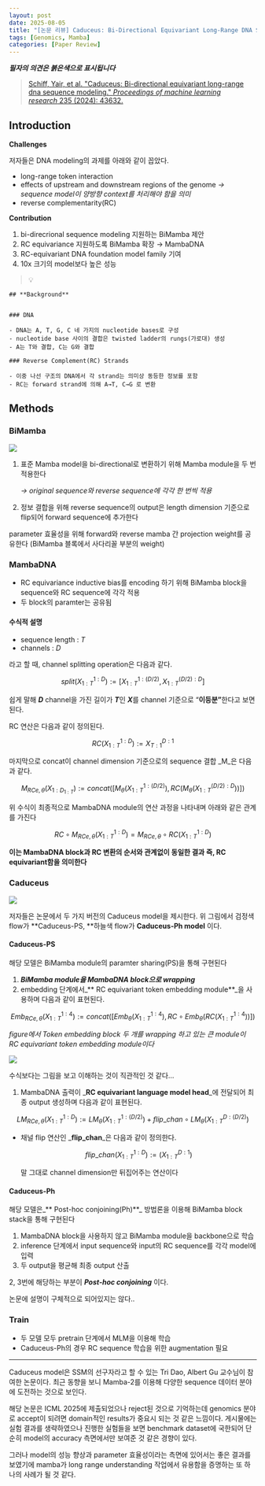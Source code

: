 ```yaml
---
layout: post
date: 2025-08-05
title: "[논문 리뷰] Caduceus: Bi-Directional Equivariant Long-Range DNA Sequence Modeling"
tags: [Genomics, Mamba]
categories: [Paper Review]
---
```


<span class="notion-red">_**필자의 의견은 붉은색으로 표시됩니다**_</span>


> [Schiff, Yair, et al. "Caduceus: Bi-directional equivariant long-range dna sequence modeling." ](https://pmc.ncbi.nlm.nih.gov/articles/PMC12189541/)[_Proceedings of machine learning research_](https://pmc.ncbi.nlm.nih.gov/articles/PMC12189541/)[ 235 (2024): 43632.](https://pmc.ncbi.nlm.nih.gov/articles/PMC12189541/)



## Introduction


**Challenges**


저자들은 DNA modeling의 과제를 아래와 같이 꼽았다.

- long-range token interaction
- effects of upstream and downstream regions of the genome 
_→ sequence model이 양방향 context를 처리해야 함을 의미_
- reverse complementarity(RC)

**Contribution**

1. bi-direcrional sequence modeling 지원하는 BiMamba 제안
1. RC equivariance 지원하도록 BiMamba 확장 → MambaDNA
1. RC-equivariant DNA foundation model family 기여
1. 10x 크기의 model보다 높은 성능

> 💡 


	## **Background**


	### DNA

	- DNA는 A, T, G, C 네 가지의 nucleotide bases로 구성
	- nucleotide base 사이의 결합은 twisted ladder의 rungs(가로대) 생성
	- A는 T와 결합, C는 G와 결합

	### Reverse Complement(RC) Strands

	- 이중 나선 구조의 DNA에서 각 strand는 의미상 동등한 정보를 포함
	- RC는 forward strand에 의해 A→T, C→G 로 변환


## Methods



### BiMamba


![](https://prod-files-secure.s3.us-west-2.amazonaws.com/542b861c-36a8-4051-84e5-8804b6728dba/2c247d59-7815-4980-99f0-8f0d21f445a7/image.png?X-Amz-Algorithm=AWS4-HMAC-SHA256&X-Amz-Content-Sha256=UNSIGNED-PAYLOAD&X-Amz-Credential=ASIAZI2LB466YZMTQ6GJ%2F20250815%2Fus-west-2%2Fs3%2Faws4_request&X-Amz-Date=20250815T090921Z&X-Amz-Expires=3600&X-Amz-Security-Token=IQoJb3JpZ2luX2VjEBAaCXVzLXdlc3QtMiJHMEUCIE8oJNjZMX6%2FJpnUYxLQlHfTu%2FYszUi7F8cDYiy5bIZzAiEA%2BGtgXzWntPX98OdtMVS%2BYz7QH3OF%2FBqLQo%2BJ%2F25O0zQq%2FwMIWRAAGgw2Mzc0MjMxODM4MDUiDKFZdX4PZWgAy48wfSrcA4QQrRpdO3pd585GECaw%2BXBg07MhOBW1V%2B1KZIvKp2%2FNRTfGf6Jb9nRKUd0%2BVt2J7E867ArWroDp7AbgEC%2BhPC4S8jVICkzt6OYX17qKZ8tqhi5i1MIuf6kr%2FJlfgOE0pDNxB88c36qsGRwlxT9JYlAadtmNJQCDRgM64uzS72A%2F6hoNNkFISa9T0h0jeXB%2FR6Itg4TxYWVeuOs%2FxPpRvHiTfDsnU36mjd6D2Xs1fCs1f4UBDpqIL6wnXdVUOkfzy5oAHi0qSf7UppHhjLqNJxlsGl3dE9ohcTAB%2FLhNHDpQtWai9uAB2TBQ5WoOB%2B2xq2u3FD5nMRJqxv8S8qu0yX%2BIIEiIy0c2A%2FlMVJ6k3sKvt0ouXKJTUan9KYpw7lHggug97w7s6oXcFkNEZqgnRFkjVFJDqnPVeid5lUnO4l%2FfRidOaK7Ca1NDbN0UTaPUMCmCXK9mhxqY7LEOe4aWdPZM7Z4nYIIidqm86XQeM%2BJGIzjN4dJj4wmLDcEJ47bl9k6EDHjEfHevaS7gpenZQobQWcNanQXj%2FUWctjIiKqQreuUITt%2FTkh1hnLbvCVYr9r8pTOv4cnUJc6Z2F5MtZiPxrvvSeDu7GUlRGyX386GNidVecpdPnGDPMIbmMOrT%2B8QGOqUB2bjBE5BFF8i%2BjH3XEGp8K532KfAlBP2wVKbeHW5XOKUfMLCXQYTK3q5EEgl59Qt0309oX%2FDEl3nUCRPjmWaNXooOsqby3CgP47JgoOGScVMF7FfnylaF5X79Tn6dgvTo6ADQnlfI9hDpEYpnFywIe8VjF0fIun7m%2Fm7p2CcsfNjrsTaULMPhAlxPaShDRZnm3Kr5mihmNL0K1JY%2BQGEehpC1RO5E&X-Amz-Signature=00fed183b5ffa9c13be5069f61f8b6e85bf73c5a0a6a2944e44b3d632e0f16c9&X-Amz-SignedHeaders=host&x-amz-checksum-mode=ENABLED&x-id=GetObject)

1. 표준 Mamba model을 bi-directional로 변환하기 위해 Mamba module을 두 번 적용한다

	_→ original sequence와 reverse sequence에 각각 한 번씩 적용_

1. 정보 결합을 위해 reverse sequence의 output은 length dimension 기준으로 flip되어 forward sequence에 추가한다

parameter 효율성을 위해 forward와 reverse mamba 간 projection weight를 공유한다 (BiMamba 블록에서 사다리꼴 부분의 weight)



### MambaDNA

- RC equivariance inductive bias를 encoding 하기 위해 BiMamba block을 sequence와 RC sequence에 각각 적용
- 두 block의 paramter는 공유됨


#### 수식적 설명

- sequence length : _T_
- channels : _D_

라고 할 때,  channel splitting operation은 다음과 같다.


$$
split(X^{1:D}_{1:T}):=[X^{1:(D/2)}_{1:T},X^{(D/2):D}_{1:T}]
$$


<span class="notion-red">쉽게 말해 </span><span class="notion-red">_**D**_</span><span class="notion-red"> channel을 가진 길이가 </span><span class="notion-red">_**T**_</span><span class="notion-red">인 </span><span class="notion-red">_**X**_</span><span class="notion-red">를 channel 기준으로 “</span><span class="notion-red">**이등분”**</span><span class="notion-red">한다고 보면 된다.</span>


RC 연산은 다음과 같이 정의된다.


$$
RC(X^{1:D}_{1:T}):=X^{D:1}_{T:1}
$$


마지막으로 concat이 channel dimension 기준으로의 sequence 결합 _M_은 다음과 같다.


$$
M_{RCe,\theta}(X_{1:D_{1:T}}):=concat([M_{\theta}(X^{1:(D/2)}_{1:T}),RC(M_{\theta}(X^{(D/2):D}_{1:T}))])
$$


위 수식이 최종적으로 MambaDNA module의 연산 과정을 나타내며 아래와 같은 관계를 가진다


$$
RC\circ M_{RCe,\theta}(X^{1:D}_{1:T}) = M_{RCe,\theta} \circ RC(X^{1:D}_{1:T})
$$


**이는 MambaDNA block과 RC 변환의 순서와 관계없이 동일한 결과 즉, RC equivariant함을 의미한다**



### Caduceus


![](https://prod-files-secure.s3.us-west-2.amazonaws.com/542b861c-36a8-4051-84e5-8804b6728dba/f94a60d7-8145-473b-aef9-7c68d3ec604a/image.png?X-Amz-Algorithm=AWS4-HMAC-SHA256&X-Amz-Content-Sha256=UNSIGNED-PAYLOAD&X-Amz-Credential=ASIAZI2LB466YZMTQ6GJ%2F20250815%2Fus-west-2%2Fs3%2Faws4_request&X-Amz-Date=20250815T090921Z&X-Amz-Expires=3600&X-Amz-Security-Token=IQoJb3JpZ2luX2VjEBAaCXVzLXdlc3QtMiJHMEUCIE8oJNjZMX6%2FJpnUYxLQlHfTu%2FYszUi7F8cDYiy5bIZzAiEA%2BGtgXzWntPX98OdtMVS%2BYz7QH3OF%2FBqLQo%2BJ%2F25O0zQq%2FwMIWRAAGgw2Mzc0MjMxODM4MDUiDKFZdX4PZWgAy48wfSrcA4QQrRpdO3pd585GECaw%2BXBg07MhOBW1V%2B1KZIvKp2%2FNRTfGf6Jb9nRKUd0%2BVt2J7E867ArWroDp7AbgEC%2BhPC4S8jVICkzt6OYX17qKZ8tqhi5i1MIuf6kr%2FJlfgOE0pDNxB88c36qsGRwlxT9JYlAadtmNJQCDRgM64uzS72A%2F6hoNNkFISa9T0h0jeXB%2FR6Itg4TxYWVeuOs%2FxPpRvHiTfDsnU36mjd6D2Xs1fCs1f4UBDpqIL6wnXdVUOkfzy5oAHi0qSf7UppHhjLqNJxlsGl3dE9ohcTAB%2FLhNHDpQtWai9uAB2TBQ5WoOB%2B2xq2u3FD5nMRJqxv8S8qu0yX%2BIIEiIy0c2A%2FlMVJ6k3sKvt0ouXKJTUan9KYpw7lHggug97w7s6oXcFkNEZqgnRFkjVFJDqnPVeid5lUnO4l%2FfRidOaK7Ca1NDbN0UTaPUMCmCXK9mhxqY7LEOe4aWdPZM7Z4nYIIidqm86XQeM%2BJGIzjN4dJj4wmLDcEJ47bl9k6EDHjEfHevaS7gpenZQobQWcNanQXj%2FUWctjIiKqQreuUITt%2FTkh1hnLbvCVYr9r8pTOv4cnUJc6Z2F5MtZiPxrvvSeDu7GUlRGyX386GNidVecpdPnGDPMIbmMOrT%2B8QGOqUB2bjBE5BFF8i%2BjH3XEGp8K532KfAlBP2wVKbeHW5XOKUfMLCXQYTK3q5EEgl59Qt0309oX%2FDEl3nUCRPjmWaNXooOsqby3CgP47JgoOGScVMF7FfnylaF5X79Tn6dgvTo6ADQnlfI9hDpEYpnFywIe8VjF0fIun7m%2Fm7p2CcsfNjrsTaULMPhAlxPaShDRZnm3Kr5mihmNL0K1JY%2BQGEehpC1RO5E&X-Amz-Signature=8655903727ba25f7a7968f481ec04282b435a97b617293b48874f7eec1410a3d&X-Amz-SignedHeaders=host&x-amz-checksum-mode=ENABLED&x-id=GetObject)


저자들은 논문에서 두 가지 버전의 Caduceus model을 제시한다. 위 그림에서 검정색 flow가 **Caduceus-PS, **하늘색 flow가 **Caduceus-Ph model** 이다.



#### Caduceus-PS


해당 모델은 BiMamba module의 paramter sharing(PS)을 통해 구현된다

1. _**BiMamba module을 MambaDNA block으로 wrapping**_
1. embedding 단계에서_** RC equivariant token embedding module**_을 사용하며 다음과 같이 표현된다.

$$
Emb_{RCe,\theta}(X^{1:4}_{1:T}):=concat([Emb_{\theta}(X^{1:4}_{1:T}),RC \circ Emb_{\theta}(RC(X^{1:4}_{1:T}))])
$$


_figure에서 Token embedding block 두 개를 wrapping 하고 있는 큰 module이 RC equivariant token embedding module이다_


![](https://prod-files-secure.s3.us-west-2.amazonaws.com/542b861c-36a8-4051-84e5-8804b6728dba/b175e4da-71eb-4e91-8c23-a06dabe673c9/image.png?X-Amz-Algorithm=AWS4-HMAC-SHA256&X-Amz-Content-Sha256=UNSIGNED-PAYLOAD&X-Amz-Credential=ASIAZI2LB466YZMTQ6GJ%2F20250815%2Fus-west-2%2Fs3%2Faws4_request&X-Amz-Date=20250815T090921Z&X-Amz-Expires=3600&X-Amz-Security-Token=IQoJb3JpZ2luX2VjEBAaCXVzLXdlc3QtMiJHMEUCIE8oJNjZMX6%2FJpnUYxLQlHfTu%2FYszUi7F8cDYiy5bIZzAiEA%2BGtgXzWntPX98OdtMVS%2BYz7QH3OF%2FBqLQo%2BJ%2F25O0zQq%2FwMIWRAAGgw2Mzc0MjMxODM4MDUiDKFZdX4PZWgAy48wfSrcA4QQrRpdO3pd585GECaw%2BXBg07MhOBW1V%2B1KZIvKp2%2FNRTfGf6Jb9nRKUd0%2BVt2J7E867ArWroDp7AbgEC%2BhPC4S8jVICkzt6OYX17qKZ8tqhi5i1MIuf6kr%2FJlfgOE0pDNxB88c36qsGRwlxT9JYlAadtmNJQCDRgM64uzS72A%2F6hoNNkFISa9T0h0jeXB%2FR6Itg4TxYWVeuOs%2FxPpRvHiTfDsnU36mjd6D2Xs1fCs1f4UBDpqIL6wnXdVUOkfzy5oAHi0qSf7UppHhjLqNJxlsGl3dE9ohcTAB%2FLhNHDpQtWai9uAB2TBQ5WoOB%2B2xq2u3FD5nMRJqxv8S8qu0yX%2BIIEiIy0c2A%2FlMVJ6k3sKvt0ouXKJTUan9KYpw7lHggug97w7s6oXcFkNEZqgnRFkjVFJDqnPVeid5lUnO4l%2FfRidOaK7Ca1NDbN0UTaPUMCmCXK9mhxqY7LEOe4aWdPZM7Z4nYIIidqm86XQeM%2BJGIzjN4dJj4wmLDcEJ47bl9k6EDHjEfHevaS7gpenZQobQWcNanQXj%2FUWctjIiKqQreuUITt%2FTkh1hnLbvCVYr9r8pTOv4cnUJc6Z2F5MtZiPxrvvSeDu7GUlRGyX386GNidVecpdPnGDPMIbmMOrT%2B8QGOqUB2bjBE5BFF8i%2BjH3XEGp8K532KfAlBP2wVKbeHW5XOKUfMLCXQYTK3q5EEgl59Qt0309oX%2FDEl3nUCRPjmWaNXooOsqby3CgP47JgoOGScVMF7FfnylaF5X79Tn6dgvTo6ADQnlfI9hDpEYpnFywIe8VjF0fIun7m%2Fm7p2CcsfNjrsTaULMPhAlxPaShDRZnm3Kr5mihmNL0K1JY%2BQGEehpC1RO5E&X-Amz-Signature=77b1dcb2d55f1a7f5e5128aa40cf326eb7009206a45f9c033db9b1609bb8c821&X-Amz-SignedHeaders=host&x-amz-checksum-mode=ENABLED&x-id=GetObject)


<span class="notion-red">수식보다는 그림을 보고 이해하는 것이 직관적인 것 같다…</span>

1. MambaDNA 출력이 _**RC equivariant language model head**_에 전달되어 최종 output 생성하며 다음과 같이 표현된다.

$$
LM_{RCe,\theta}(X^{1:D}_{1:T}):= LM_{\theta}(X^{1:(D/2)}_{1:T})+flip\_chan\circ LM_{\theta}(X^{D:(D/2)}_{1:T})
$$

- 채널 flip 연산인 _**flip\_chan**_은 다음과 같이 정의한다.

	$$
	flip\_chan(X^{1:D}_{1:T}):=(X^{D:1}_{1:T})
	$$


	말 그대로 channel dimension만 뒤집어주는 연산이다



#### Caduceus-Ph


해당 모델은_** Post-hoc conjoining(Ph)**_ 방법론을 이용해 BiMamba block stack을 통해 구현된다

1. MambaDNA block을 사용하지 않고 BiMamba module을 backbone으로 학습
1. inference 단계에서 input sequence와 input의 RC sequence를 각각 model에 입력
1. 두 output을 평균해 최종 output 산출

2, 3번에 해당하는 부분이 _**Post-hoc conjoining**_ 이다.


<span class="notion-red">논문에 설명이 구체적으로 되어있지는 않다..</span>



### Train

- 두 모델 모두 pretrain 단계에서 MLM을 이용해 학습
- Caduceus-Ph의 경우 RC sequence 학습을 위한 augmentation 필요

---


<span class="notion-red">Caduceus model은 SSM의 선구자라고 할 수 있는 Tri Dao, Albert Gu 교수님이 참여한 논문이다. 최근 동향을 보니 Mamba-2를 이용해 다양한 sequence 데이터 분야에 도전하는 것으로 보인다.</span>


<span class="notion-red">해당 논문은 ICML 2025에 제출되었으나 reject된 것으로 기억하는데 genomics 분야로 accept이 되려면 domain적인 results가 중요시 되는 것 같은 느낌이다. 게시물에는 실험 결과를 생략하였으나 진행한 실험들을 보면 benchmark dataset에 국한되어 단순히 model의 accuracy 측면에서만 보여준 것 같은 경향이 있다.</span>


<span class="notion-red">그러나 model의 성능 향상과 parameter 효율성이라는 측면에 있어서는 좋은 결과를 보였기에 mamba가 long range understanding 작업에서 유용함을 증명하는 또 하나의 사례가 될 것 같다.</span>

